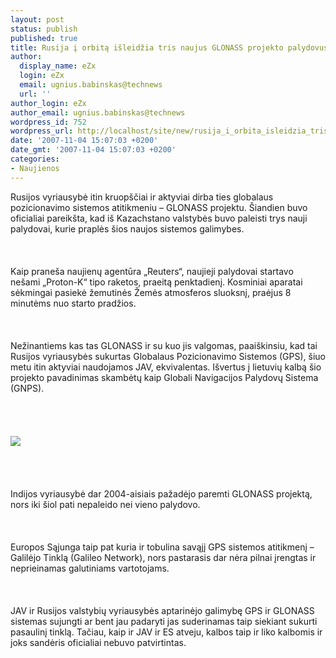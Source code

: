 ```yaml
---
layout: post
status: publish
published: true
title: Rusija į orbitą išleidžia tris naujus GLONASS projekto palydovus
author:
  display_name: eZx
  login: eZx
  email: ugnius.babinskas@technews
  url: ''
author_login: eZx
author_email: ugnius.babinskas@technews
wordpress_id: 752
wordpress_url: http://localhost/site/new/rusija_i_orbita_isleidzia_tris_naujus_glonass_projekto_palydovus/
date: '2007-11-04 15:07:03 +0200'
date_gmt: '2007-11-04 15:07:03 +0200'
categories:
- Naujienos
---
```

<p>Rusijos vyriausybė itin kruopščiai ir aktyviai dirba ties globalaus pozicionavimo sistemos atitikmeniu – GLONASS projektu. Šiandien buvo oficialiai pareikšta, kad iš Kazachstano valstybės buvo paleisti trys nauji palydovai, kurie praplės šios naujos sistemos galimybes.<br />
<br><br />
<br>Kaip praneša naujienų agentūra „Reuters“, naujieji palydovai startavo nešami „Proton-K“ tipo raketos, praeitą penktadienį. Kosminiai aparatai sėkmingai pasiekė žemutinės Žemės atmosferos sluoksnį, praėjus 8 minutėms nuo starto pradžios.<br />
<br><br />
<br>Nežinantiems kas tas GLONASS ir su kuo jis valgomas, paaiškinsiu, kad tai Rusijos vyriausybės sukurtas Globalaus Pozicionavimo Sistemos (GPS), šiuo metu itin aktyviai naudojamos JAV, ekvivalentas. Išvertus į lietuvių kalbą šio projekto pavadinimas skambėtų kaip Globali Navigacijos Palydovų Sistema (GNPS).<br />
<br><br />
<br><br><img src=" http://www.technews.lt/upl/Failai/satelite1.jpg"><br><br />
<br><br />
<br>Indijos vyriausybė dar 2004-aisiais pažadėjo paremti GLONASS projektą, nors iki šiol pati nepaleido nei vieno palydovo.<br />
<br><br />
<br>Europos Sąjunga taip pat kuria ir tobulina savąjį GPS sistemos atitikmenį – Galilėjo Tinklą (Galileo Network), nors pastarasis dar nėra pilnai įrengtas ir neprieinamas galutiniams vartotojams.<br />
<br><br />
<br>JAV ir Rusijos valstybių vyriausybės aptarinėjo galimybę GPS ir GLONASS sistemas sujungti ar bent jau padaryti jas suderinamas taip siekiant sukurti pasaulinį tinklą. Tačiau, kaip ir JAV ir ES atveju, kalbos taip ir liko kalbomis ir joks sandėris oficialiai nebuvo patvirtintas.<br />
<br></p>
